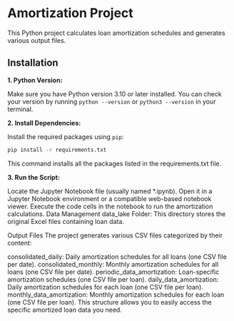 # Amortization Project

This Python project calculates loan amortization schedules and generates various output files.

## Installation

**1. Python Version:**

Make sure you have Python version 3.10 or later installed. You can check your version by running `python --version` or `python3 --version` in your terminal.

**2. Install Dependencies:**

Install the required packages using `pip`:

```bash
pip install -r requirements.txt
```
This command installs all the packages listed in the requirements.txt file.

**3. Run the Script:**

Locate the Jupyter Notebook file (usually named *.ipynb).
Open it in a Jupyter Notebook environment or a compatible web-based notebook viewer.
Execute the code cells in the notebook to run the amortization calculations.
Data Management
data_lake Folder: This directory stores the original Excel files containing loan data.

Output Files
The project generates various CSV files categorized by their content:

consolidated_daily: Daily amortization schedules for all loans (one CSV file per date).
consolidated_monthly: Monthly amortization schedules for all loans (one CSV file per date).
periodic_data_amortization: Loan-specific amortization schedules (one CSV file per loan).
daily_data_amortization: Daily amortization schedules for each loan (one CSV file per loan).
monthly_data_amortization: Monthly amortization schedules for each loan (one CSV file per loan).
This structure allows you to easily access the specific amortized loan data you need.

